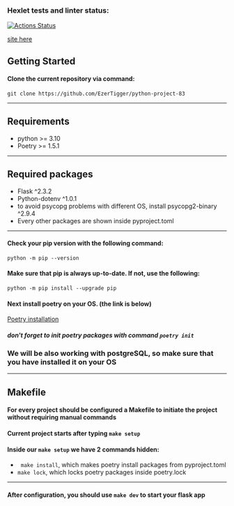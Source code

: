 ### Hexlet tests and linter status:
[![Actions Status](https://github.com/EzerTigger/python-project-83/workflows/hexlet-check/badge.svg)](https://github.com/EzerTigger/python-project-83/actions)

[site here](https://page-analyzer-0bho.onrender.com)

## Getting Started

#### Clone the current repository via command:
```git clone https://github.com/EzerTigger/python-project-83```

***

## Requirements
* python >= 3.10
* Poetry >= 1.5.1
***

## Required packages
* Flask ^2.3.2
* Python-dotenv  ^1.0.1
* to avoid psycopg problems with different OS, install psycopg2-binary ^2.9.4
* Every other packages are shown inside pyproject.toml

***

#### Check your pip version with the following command:
```python -m pip --version```

#### Make sure that pip is always up-to-date. If not, use the following:
```python -m pip install --upgrade pip```

#### Next install poetry on your OS. (the link is below)
[Poetry installation](https://python-poetry.org/docs/)
##### don't forget to init poetry packages with command ```poetry init```

### We will be also working with postgreSQL, so make sure that you have installed it on your OS

*** 

## Makefile 
#### For every project should be configured a Makefile to initiate the project without requiring manual commands
#### Current project starts after typing ```make setup```
#### Inside our ```make setup``` we have 2 commands hidden:
* ``` make install```, which makes poetry install packages from pyproject.toml
* ```make lock```, which locks poetry packages inside poetry.lock
***

#### After configuration, you should use ```make dev``` to start your flask app